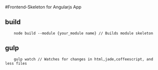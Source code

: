 #Frontend-Skeleton for Angularjs App
## build
		node build --module {your_module name} // Builds module skeleton
## gulp
		gulp watch // Watches for changes in html,jade,coffeescript, and less files